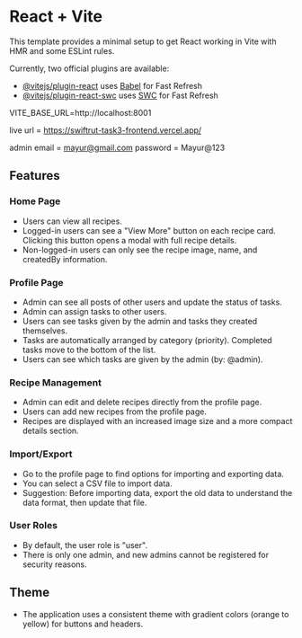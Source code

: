 # React + Vite

This template provides a minimal setup to get React working in Vite with HMR and some ESLint rules.

Currently, two official plugins are available:

- [@vitejs/plugin-react](https://github.com/vitejs/vite-plugin-react/blob/main/packages/plugin-react/README.md) uses [Babel](https://babeljs.io/) for Fast Refresh
- [@vitejs/plugin-react-swc](https://github.com/vitejs/vite-plugin-react-swc) uses [SWC](https://swc.rs/) for Fast Refresh

VITE_BASE_URL=http://localhost:8001

live url = https://swiftrut-task3-frontend.vercel.app/

admin email = mayur@gmail.com
password = Mayur@123

## Features

### Home Page
- Users can view all recipes.
- Logged-in users can see a "View More" button on each recipe card. Clicking this button opens a modal with full recipe details.
- Non-logged-in users can only see the recipe image, name, and createdBy information.

### Profile Page
- Admin can see all posts of other users and update the status of tasks.
- Admin can assign tasks to other users.
- Users can see tasks given by the admin and tasks they created themselves.
- Tasks are automatically arranged by category (priority). Completed tasks move to the bottom of the list.
- Users can see which tasks are given by the admin (by: @admin).

### Recipe Management
- Admin can edit and delete recipes directly from the profile page.
- Users can add new recipes from the profile page.
- Recipes are displayed with an increased image size and a more compact details section.

### Import/Export
- Go to the profile page to find options for importing and exporting data.
- You can select a CSV file to import data.
- Suggestion: Before importing data, export the old data to understand the data format, then update that file.

### User Roles
- By default, the user role is "user".
- There is only one admin, and new admins cannot be registered for security reasons.

## Theme
- The application uses a consistent theme with gradient colors (orange to yellow) for buttons and headers.
